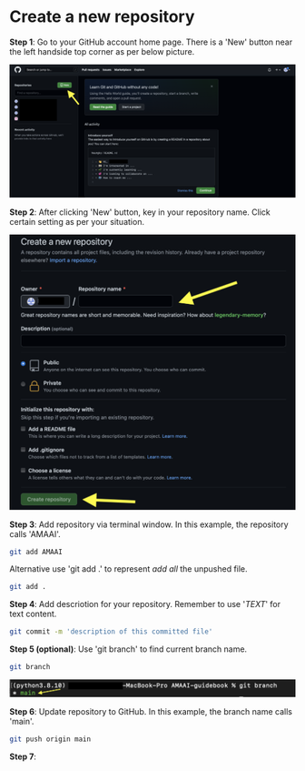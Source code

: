 # Create a new repository

**Step 1**: Go to your GitHub account home page. There is a 'New' button near the left handside top corner as per below picture.

![new_repository_step1](./new_repository_step1.png)


**Step 2**: After clicking 'New' button, key in your repository name.
Click certain setting as per your situation.

![new_repository_step2](./new_repository_step2.png)

**Step 3**: Add repository via terminal window. In this example, the repository calls 'AMAAI'.

```bash
git add AMAAI
```
Alternative use 'git add .' to represent *add all* the unpushed file.
```bash
git add .
```

**Step 4**: Add descriotion for your repository. Remember to use '*TEXT*' for text content.

```bash
git commit -m 'description of this committed file'
```

**Step 5 (optional)**: Use 'git branch' to find current branch name.

```bash 
git branch
```
![new_repository_step5](./new_repository_step5.png)



**Step 6**: Update repository to GitHub. In this example, the branch name calls 'main'.

```bash
git push origin main
```

**Step 7**: 




